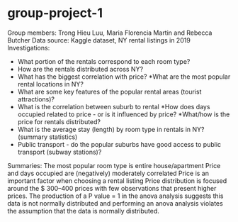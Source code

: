# group-project-1
Group members: Trong Hieu Luu, Maria Florencia Martin and Rebecca Butcher
Data source: Kaggle dataset, NY rental listings in 2019
Investigations:
* What portion of the rentals correspond to each room type?
* How are the rentals distributed across NY?
* What has the biggest correlation with price? 
*What are the most popular rental locations in NY?
* What are some key features of the popular rental areas (tourist attractions)?
* What is the correlation between suburb to rental
*How does days occupied related to price - or is it influenced by price?
*What/how is the price for rentals distributed?
* What is the average stay (length) by room type in rentals in NY? (summary statistics)
* Public transport - do the popular suburbs have good access to public transport (subway stations)?

Summaries:
The most popular room type is entire house/apartment
Price and days occupied are (negatively) moderately correlated
Price is an important factor when choosing a rental listing
Price distribution is focused around the $ 300–400 prices with few observations that present higher prices.
The production of a P value = 1 in the anova analysis suggests this data is not normally distributed and performing an anova analysis violates the assumption that the data is normally distributed.
